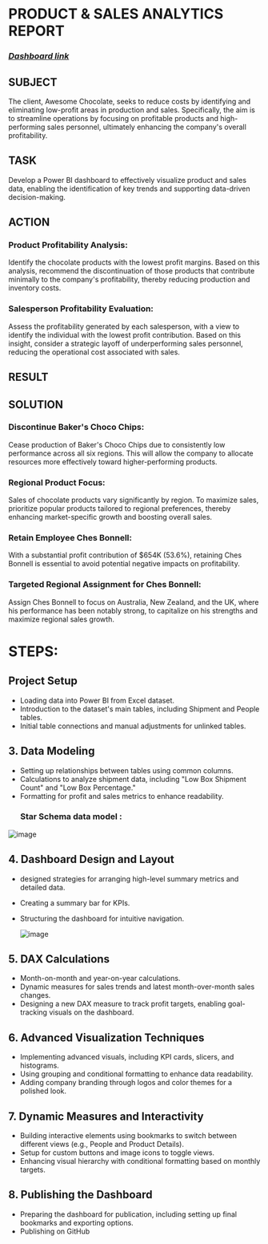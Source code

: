 # PRODUCT & SALES ANALYTICS REPORT

### [*Dashboard link*](https://app.powerbi.com/view?r=eyJrIjoiNjg1MTA0MTEtMjgyMS00YTdkLWI3Y2EtY2EwMWVhN2NlMmI3IiwidCI6IjRjMzMwZTYyLWY1YWEtNDQ4MS04YzVlLTIxZmU0MmFlZDgxYyJ9)

## SUBJECT
The client, Awesome Chocolate, seeks to reduce costs by identifying and eliminating low-profit areas in production and sales. Specifically, the aim is to streamline operations by focusing on profitable products and high-performing sales personnel, ultimately enhancing the company's overall profitability.

## TASK
Develop a Power BI dashboard to effectively visualize product and sales data, enabling the identification of key trends and supporting data-driven decision-making.

## ACTION
### Product Profitability Analysis:
Identify the chocolate products with the lowest profit margins. Based on this analysis, recommend the discontinuation of those products that contribute minimally to the company's profitability, thereby reducing production and inventory costs.

### Salesperson Profitability Evaluation:
Assess the profitability generated by each salesperson, with a view to identify the individual with the lowest profit contribution. Based on this insight, consider a strategic layoff of underperforming sales personnel, reducing the operational cost associated with sales.

## RESULT

## SOLUTION
### Discontinue Baker's Choco Chips:
Cease production of Baker's Choco Chips due to consistently low performance across all six regions. This will allow the company to allocate resources more effectively toward higher-performing products.

### Regional Product Focus:
Sales of chocolate products vary significantly by region. To maximize sales, prioritize popular products tailored to regional preferences, thereby enhancing market-specific growth and boosting overall sales.

### Retain Employee Ches Bonnell:
With a substantial profit contribution of $654K (53.6%), retaining Ches Bonnell is essential to avoid potential negative impacts on profitability.

### Targeted Regional Assignment for Ches Bonnell:
Assign Ches Bonnell to focus on Australia, New Zealand, and the UK, where his performance has been notably strong, to capitalize on his strengths and maximize regional sales growth.

# STEPS:
## Project Setup
  - Loading data into Power BI from Excel dataset.
  - Introduction to the dataset's main tables, including Shipment and People tables.
  - Initial table connections and manual adjustments for unlinked tables.

## 3. Data Modeling
  - Setting up relationships between tables using common columns.
  - Calculations to analyze shipment data, including "Low Box Shipment Count" and "Low Box Percentage."
  - Formatting for profit and sales metrics to enhance readability.
    ### Star Schema data model : 
  
  ![image](https://github.com/user-attachments/assets/5cbfb4cb-085e-4578-b724-5de7caf00390)

## 4. Dashboard Design and Layout
  - designed strategies for arranging high-level summary metrics and detailed data.
  - Creating a summary bar for KPIs.
  - Structuring the dashboard for intuitive navigation.

    ![image](https://github.com/user-attachments/assets/689a7e2c-b72a-4e5f-b840-e8553af005d4)


## 5. DAX Calculations
  - Month-on-month and year-on-year calculations.
  - Dynamic measures for sales trends and latest month-over-month sales changes.
  - Designing a new DAX measure to track profit targets, enabling goal-tracking visuals on the dashboard.

  

## 6. Advanced Visualization Techniques
  - Implementing advanced visuals, including KPI cards, slicers, and histograms.
  - Using grouping and conditional formatting to enhance data readability.
  - Adding company branding through logos and color themes for a polished look.

## 7. Dynamic Measures and Interactivity
  - Building interactive elements using bookmarks to switch between different views (e.g., People and Product Details).
  - Setup for custom buttons and image icons to toggle views.
  - Enhancing visual hierarchy with conditional formatting based on monthly targets.

## 8. Publishing the Dashboard
  - Preparing the dashboard for publication, including setting up final bookmarks and exporting options.
  - Publishing on GitHub


